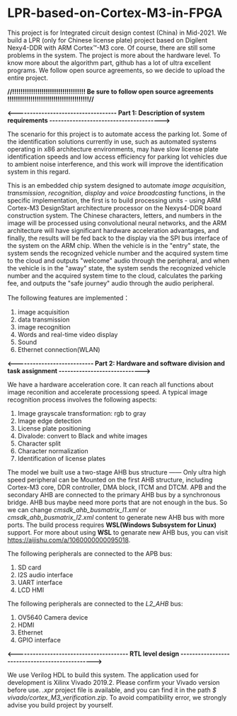 # LPR-based-on-Cortex-M3-in-FPGA
This project is for Integrated circuit design contest (China) in Mid-2021. We build a LPR (only for Chinese license plate) project based on Digilent Nexy4-DDR with ARM Cortex™-M3 core. Of course, there are still some problems in the system. The project is more about the hardware level. To know more about the algorithm part, github has a lot of ultra excellent programs. We follow open source agreements, so we decide to upload the entire project.

**//!!!!!!!!!!!!!!!!!!!!!!!!!!!!!!!!!!! Be sure to follow open source agreements !!!!!!!!!!!!!!!!!!!!!!!!!!!!!!!!!!!!!!!//**



**<----------------------------------- Part 1: Description of system requirements --------------------------------------->**


The scenario for this project is to automate access the parking lot. Some of the identification solutions currently in use, such as automated systems operating in x86 architecture environments, may have slow license plate identification speeds and low access efficiency for parking lot vehicles due to ambient noise interference, and this work will improve the identification system in this regard.

This is an embedded chip system designed to automate *image acquisition*, *transmission*, *recognition*, *display* and *voice broadcasting* functions, in the specific implementation, the first is to build processing units - using ARM Cortex-M3 DesignStart architecture processor on the Nexys4-DDR board construction system. The Chinese characters, letters, and numbers in the image will be processed using convolutional neural networks, and the ARM architecture will have significant hardware acceleration advantages, and finally, the results will be fed back to the display via the SPI bus interface of the system on the ARM chip. When the vehicle is in the "entry" state, the system sends the recognized vehicle number and the acquired system time to the cloud and outputs "welcome" audio through the peripheral, and when the vehicle is in the "away" state, the system sends the recognized vehicle number and the acquired system time to the cloud, calculates the parking fee, and outputs the "safe journey" audio through the audio peripheral.

The following features are implemented：
1. image acquisition
2. data transmission
3. image recognition
4. Words and real-time video display
5. Sound
6. Ethernet connection(WLAN)



**<--------------------------- Part 2: Hardware and software division and task assignment ----------------------------->**


We have a hardware acceleration core. It can reach all functions about image reconition and accelerate processiong speed. A typical image recognition process involves the following aspects:
1. Image grayscale transformation: rgb to gray
2. Image edge detection
3. License plate positioning
4. Divalode: convert to Black and white images
5. Character split
6. Character normalization
7. Identification of license plates

The model we built use a two-stage AHB bus structure —— Only ultra high speed peripheral can be Mounted on the first AHB structure, including Cortex-M3 core, DDR controller, DMA block, ITCM and DTCM. APB and the secondary AHB are connected to the primary AHB bus by a synchronous bridge. AHB bus maybe need more ports that are not enough in the bus. So we can change *cmsdk_ahb_busmatrix_l1.xml* or *cmsdk_ahb_busmatrix_l2.xml* content to generate new AHB bus with more ports. The build process requires **WSL(Windows Subsystem for Linux)** support. For more about using **WSL** to genarate new AHB bus, you can visit https://aijishu.com/a/1060000000095018. 

The following peripherals are connected to the APB bus:
1. SD card
2. I2S audio interface
3. UART interface
4. LCD HMI

The following peripherals are connected to the *L2_AHB* bus:
1. OV5640 Camera device
2. HDMI
3. Ethernet
4. GPIO interface



**<--------------------------------------- RTL level design ----------------------------------------------->**


We use Verilog HDL to build this system. The application used for development is Xilinx Vivado 2019.2. Please confirm your Vivado version before use. *.xpr* project file is available, and you can find it in the path *$ vivado/cortex_M3_verification.zip*. To avoid compatibility error, we strongly advise you build project by yourself.



